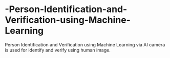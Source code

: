 # -Person-Identification-and-Verification-using-Machine-Learning
 Person Identification and Verification using Machine Learning via AI camera is used for identify and verify using human image.
